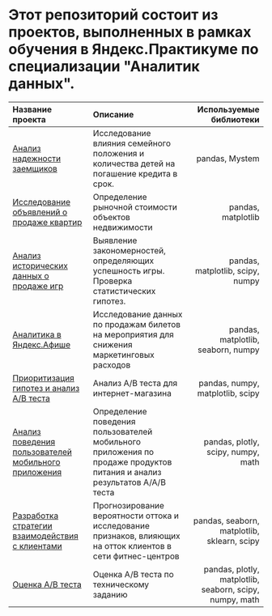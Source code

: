 # Этот репозиторий состоит из проектов, выполненных в рамках обучения в Яндекс.Практикуме по специализации "Аналитик данных".

|**Название проекта**          |**Описание**          |**Используемые библиотеки**          |
|:-----------------------------|:---------------------|-----------------------------------:|
|[Анализ надежности заемщиков](https://github.com/Zaytseva-Tatyana/yandex.praktikum.projects/tree/main/customer_reliability_analysis)  |Исследование влияния семейного положения и количества детей на погашение кредита в срок.|pandas, Mystem|
|[Исследование объявлений о продаже квартир](https://github.com/Zaytseva-Tatyana/yandex.praktikum.projects/tree/main/analysis_of_apartment_sales)|Определение рыночной стоимости объектов недвижимости| pandas, matplotlib|
|[Анализ исторических данных о продаже игр](https://github.com/Zaytseva-Tatyana/yandex.praktikum.projects/tree/main/game_sales_analisys)|Выявление закономерностей, определяющих успешность игры. Проверка статистических гипотез.|pandas, matplotlib, scipy, numpy|
|[Аналитика в Яндекс.Афише](https://github.com/Zaytseva-Tatyana/yandex.praktikum.projects/tree/main/marketing_analysis_of_ticket_sales)|Исследование данных по продажам билетов на мероприятия для снижения маркетинговых расходов|pandas, matplotlib, seaborn, numpy|
|[Приоритизация гипотез и анализ А/В теста](https://github.com/Zaytseva-Tatyana/yandex.praktikum.projects/tree/main/A:B_test_analysis)|Анализ А/В теста для интернет-магазина|pandas, numpy, matplotlib, scipy|
|[Анализ поведения пользователей мобильного приложения](https://github.com/Zaytseva-Tatyana/yandex.praktikum.projects/tree/main/user_behavior_analysis)|Определение поведения пользователей мобильного приложения по продаже продуктов питания и анализ результатов А/А/В теста|pandas, plotly, scipy, numpy, math|
|[Разработка стратегии взаимодействия с клиентами](https://github.com/Zaytseva-Tatyana/yandex.praktikum.projects/tree/main/customer_retention_strategy)|Прогнозирование вероятности оттока и исследование признаков, влияющих на отток клиентов в сети фитнес-центров|pandas, seaborn, matplotlib, sklearn, scipy|
|[Оценка А/В теста](https://github.com/Zaytseva-Tatyana/yandex.praktikum.projects/tree/main/A:B_test_score)|Оценка А/В теста по техническому заданию|pandas, plotly, matplotlib, seaborn, scipy, numpy, math|